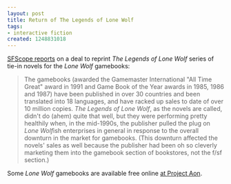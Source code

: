```yaml
---
layout: post
title: Return of The Legends of Lone Wolf
tags:
- interactive fiction
created: 1248831018
---
```

[SFScope reports](http://sfscope.com/2009/07/john-grant-signs-deal-to-repri.html) on a deal to reprint *The Legends of Lone Wolf* series of tie-in novels for the *Lone Wolf* gamebooks:

> The gamebooks (awarded the Gamemaster International "All Time Great" award in 1991 and Game Book of the Year awards in 1985, 1986 and 1987) have been published in over 30 countries and been translated into 18 languages, and have racked up sales to date of over 10 million copies. *The Legends of Lone Wolf*, as the novels are called, didn't do (ahem) quite that well, but they were performing pretty healthily when, in the mid-1990s, the publisher pulled the plug on *Lone Wolf*ish enterprises in general in response to the overall downturn in the market for gamebooks. (This downturn affected the novels' sales as well because the publisher had been oh so cleverly marketing them into the gamebook section of bookstores, not the f/sf section.)

Some *Lone Wolf* gamebooks are available free online [at Project Aon](http://www.projectaon.org/en/Main/Home).
